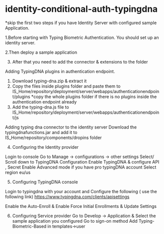 # identity-conditional-auth-typingdna

*skip the first two steps if you have Identity Server with configured sample Application.

1.Before starting with Typing Biometric Authentication. You should set up an identity server. 

2.Then deploy a sample application 
  
3. After that you need to add the connector & extensions to the folder


Adding TypingDNA plugins in authentication endpoint.
1. Download typing-dna.zip & extract it 
2. Copy the files inside plugins folder and paste them to IS_Home/repository/deployment/server/webapps/authenticationendpoint/plugins
*copy the whole plugins folder if there is no plugins inside the authentication endpoint already 
3. Add the typing-dna.js file to IS_Home/repository/deployment/server/webapps/authenticationendpoint/js

Adding typing dna connector to the identity server
Download the typingdnafunctions.jar and add it to IS_Home/repository/components/dropins folder


4. Configuring the Identity provider

Login to console
Go to Manage -> configurations -> other settings
Select/ Scroll down to TypingDNA Configuration
Enable TypingDNA & configure API , Secret
Enable Advanced mode if you have pro typingDNA account
Select region eu/us


5. Configuring TypingDNA console

Login to typingdna with your account and Configure the following ( use the following link) 
https://www.typingdna.com/clients/apisettings

Enable the Auto-Enroll & Enable Force Initial Enrollments & Update Settings





6. Configuring Service provider
Go to Develop -> Application & Select the sample application you configured
Go to sign-on method
Add Typing-Biometric-Based in templates->user

